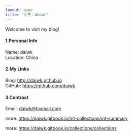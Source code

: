 ```yaml
---
layout: page
title: "关于：About"
---
```

Welcome to visit my blog!

#### 1.Personal Info
Name: daiwk   
Location: China   

#### 2.My Links
Blog: <http://daiwk.github.io>  
GitHub: <https://github.com/daiwk>   

#### 3.Contract
Email: daiwk@foxmail.com

more: <https://daiwk.gitbook.io/int-collections/int-summary>

more: <https://daiwk.gitbook.io/collections/collections>


